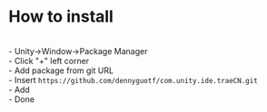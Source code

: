# How to install
<br>
- Unity->Window->Package Manager<br>
- Click "+" left corner<br>
- Add package from git URL<br>
- Insert <code>https://github.com/dennyguotf/com.unity.ide.traeCN.git</code><br>
- Add<br>
- Done
